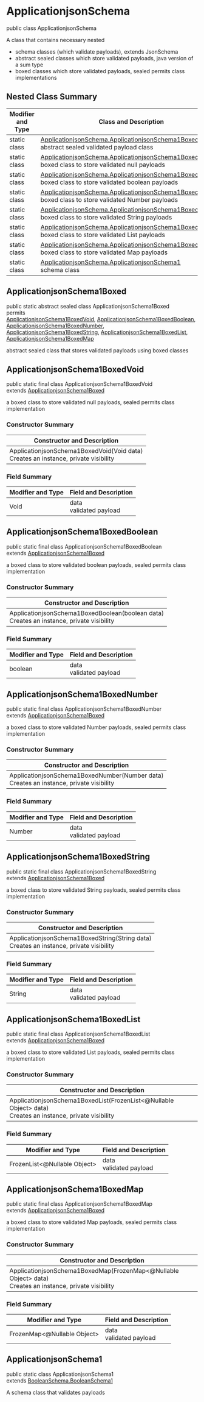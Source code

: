 # ApplicationjsonSchema
public class ApplicationjsonSchema

A class that contains necessary nested
- schema classes (which validate payloads), extends JsonSchema
- abstract sealed classes which store validated payloads, java version of a sum type
- boxed classes which store validated payloads, sealed permits class implementations

## Nested Class Summary
| Modifier and Type | Class and Description |
| ----------------- | ---------------------- |
| static class | [ApplicationjsonSchema.ApplicationjsonSchema1Boxed](#applicationjsonschema1boxed)<br> abstract sealed validated payload class |
| static class | [ApplicationjsonSchema.ApplicationjsonSchema1BoxedVoid](#applicationjsonschema1boxedvoid)<br> boxed class to store validated null payloads |
| static class | [ApplicationjsonSchema.ApplicationjsonSchema1BoxedBoolean](#applicationjsonschema1boxedboolean)<br> boxed class to store validated boolean payloads |
| static class | [ApplicationjsonSchema.ApplicationjsonSchema1BoxedNumber](#applicationjsonschema1boxednumber)<br> boxed class to store validated Number payloads |
| static class | [ApplicationjsonSchema.ApplicationjsonSchema1BoxedString](#applicationjsonschema1boxedstring)<br> boxed class to store validated String payloads |
| static class | [ApplicationjsonSchema.ApplicationjsonSchema1BoxedList](#applicationjsonschema1boxedlist)<br> boxed class to store validated List payloads |
| static class | [ApplicationjsonSchema.ApplicationjsonSchema1BoxedMap](#applicationjsonschema1boxedmap)<br> boxed class to store validated Map payloads |
| static class | [ApplicationjsonSchema.ApplicationjsonSchema1](#applicationjsonschema1)<br> schema class |

## ApplicationjsonSchema1Boxed
public static abstract sealed class ApplicationjsonSchema1Boxed<br>
permits<br>
[ApplicationjsonSchema1BoxedVoid](#applicationjsonschema1boxedvoid),
[ApplicationjsonSchema1BoxedBoolean](#applicationjsonschema1boxedboolean),
[ApplicationjsonSchema1BoxedNumber](#applicationjsonschema1boxednumber),
[ApplicationjsonSchema1BoxedString](#applicationjsonschema1boxedstring),
[ApplicationjsonSchema1BoxedList](#applicationjsonschema1boxedlist),
[ApplicationjsonSchema1BoxedMap](#applicationjsonschema1boxedmap)

abstract sealed class that stores validated payloads using boxed classes

## ApplicationjsonSchema1BoxedVoid
public static final class ApplicationjsonSchema1BoxedVoid<br>
extends [ApplicationjsonSchema1Boxed](#applicationjsonschema1boxed)

a boxed class to store validated null payloads, sealed permits class implementation

### Constructor Summary
| Constructor and Description |
| --------------------------- |
| ApplicationjsonSchema1BoxedVoid(Void data)<br>Creates an instance, private visibility |

### Field Summary
| Modifier and Type | Field and Description |
| ----------------- | ---------------------- |
| Void | data<br>validated payload |

## ApplicationjsonSchema1BoxedBoolean
public static final class ApplicationjsonSchema1BoxedBoolean<br>
extends [ApplicationjsonSchema1Boxed](#applicationjsonschema1boxed)

a boxed class to store validated boolean payloads, sealed permits class implementation

### Constructor Summary
| Constructor and Description |
| --------------------------- |
| ApplicationjsonSchema1BoxedBoolean(boolean data)<br>Creates an instance, private visibility |

### Field Summary
| Modifier and Type | Field and Description |
| ----------------- | ---------------------- |
| boolean | data<br>validated payload |

## ApplicationjsonSchema1BoxedNumber
public static final class ApplicationjsonSchema1BoxedNumber<br>
extends [ApplicationjsonSchema1Boxed](#applicationjsonschema1boxed)

a boxed class to store validated Number payloads, sealed permits class implementation

### Constructor Summary
| Constructor and Description |
| --------------------------- |
| ApplicationjsonSchema1BoxedNumber(Number data)<br>Creates an instance, private visibility |

### Field Summary
| Modifier and Type | Field and Description |
| ----------------- | ---------------------- |
| Number | data<br>validated payload |

## ApplicationjsonSchema1BoxedString
public static final class ApplicationjsonSchema1BoxedString<br>
extends [ApplicationjsonSchema1Boxed](#applicationjsonschema1boxed)

a boxed class to store validated String payloads, sealed permits class implementation

### Constructor Summary
| Constructor and Description |
| --------------------------- |
| ApplicationjsonSchema1BoxedString(String data)<br>Creates an instance, private visibility |

### Field Summary
| Modifier and Type | Field and Description |
| ----------------- | ---------------------- |
| String | data<br>validated payload |

## ApplicationjsonSchema1BoxedList
public static final class ApplicationjsonSchema1BoxedList<br>
extends [ApplicationjsonSchema1Boxed](#applicationjsonschema1boxed)

a boxed class to store validated List payloads, sealed permits class implementation

### Constructor Summary
| Constructor and Description |
| --------------------------- |
| ApplicationjsonSchema1BoxedList(FrozenList<@Nullable Object> data)<br>Creates an instance, private visibility |

### Field Summary
| Modifier and Type | Field and Description |
| ----------------- | ---------------------- |
| FrozenList<@Nullable Object> | data<br>validated payload |

## ApplicationjsonSchema1BoxedMap
public static final class ApplicationjsonSchema1BoxedMap<br>
extends [ApplicationjsonSchema1Boxed](#applicationjsonschema1boxed)

a boxed class to store validated Map payloads, sealed permits class implementation

### Constructor Summary
| Constructor and Description |
| --------------------------- |
| ApplicationjsonSchema1BoxedMap(FrozenMap<@Nullable Object> data)<br>Creates an instance, private visibility |

### Field Summary
| Modifier and Type | Field and Description |
| ----------------- | ---------------------- |
| FrozenMap<@Nullable Object> | data<br>validated payload |

## ApplicationjsonSchema1
public static class ApplicationjsonSchema1<br>
extends [BooleanSchema.BooleanSchema1](../../../../../../../../components/schemas/BooleanSchema.md#booleanschema1)

A schema class that validates payloads
